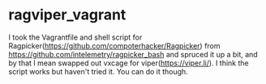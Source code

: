 # ragviper_vagrant
I took the Vagrantfile and shell script for Ragpicker(https://github.com/compoterhacker/Ragpicker) from https://github.com/intelemetry/ragpicker_bash and spruced it up a bit, and by that I mean swapped out vxcage for viper(https://viper.li/). I think the script works but haven't tried it. You can do it though.

